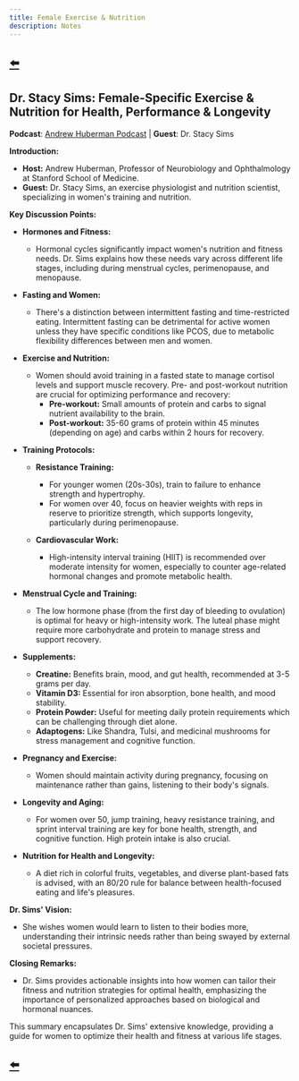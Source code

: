 ```yaml
---
title: Female Exercise & Nutrition
description: Notes
---
```


## [⬅️](/)

## Dr. Stacy Sims: Female-Specific Exercise & Nutrition for Health, Performance & Longevity

**Podcast**: [Andrew Huberman Podcast](https://www.hubermanlab.com/) | **Guest**: Dr. Stacy Sims

**Introduction:**

- **Host:** Andrew Huberman, Professor of Neurobiology and Ophthalmology at Stanford School of Medicine.
- **Guest:** Dr. Stacy Sims, an exercise physiologist and nutrition scientist, specializing in women's training and nutrition.

**Key Discussion Points:**

- **Hormones and Fitness:** 
  - Hormonal cycles significantly impact women's nutrition and fitness needs. Dr. Sims explains how these needs vary across different life stages, including during menstrual cycles, perimenopause, and menopause.

- **Fasting and Women:**
  - There's a distinction between intermittent fasting and time-restricted eating. Intermittent fasting can be detrimental for active women unless they have specific conditions like PCOS, due to metabolic flexibility differences between men and women.

- **Exercise and Nutrition:**
  - Women should avoid training in a fasted state to manage cortisol levels and support muscle recovery. Pre- and post-workout nutrition are crucial for optimizing performance and recovery:
    - **Pre-workout:** Small amounts of protein and carbs to signal nutrient availability to the brain.
    - **Post-workout:** 35-60 grams of protein within 45 minutes (depending on age) and carbs within 2 hours for recovery.

- **Training Protocols:**
  - **Resistance Training:** 
    - For younger women (20s-30s), train to failure to enhance strength and hypertrophy.
    - For women over 40, focus on heavier weights with reps in reserve to prioritize strength, which supports longevity, particularly during perimenopause.

  - **Cardiovascular Work:** 
    - High-intensity interval training (HIIT) is recommended over moderate intensity for women, especially to counter age-related hormonal changes and promote metabolic health. 

- **Menstrual Cycle and Training:**
  - The low hormone phase (from the first day of bleeding to ovulation) is optimal for heavy or high-intensity work. The luteal phase might require more carbohydrate and protein to manage stress and support recovery.

- **Supplements:**
  - **Creatine:** Benefits brain, mood, and gut health, recommended at 3-5 grams per day.
  - **Vitamin D3:** Essential for iron absorption, bone health, and mood stability.
  - **Protein Powder:** Useful for meeting daily protein requirements which can be challenging through diet alone.
  - **Adaptogens:** Like Shandra, Tulsi, and medicinal mushrooms for stress management and cognitive function.

- **Pregnancy and Exercise:**
  - Women should maintain activity during pregnancy, focusing on maintenance rather than gains, listening to their body's signals.

- **Longevity and Aging:**
  - For women over 50, jump training, heavy resistance training, and sprint interval training are key for bone health, strength, and cognitive function. High protein intake is also crucial.

- **Nutrition for Health and Longevity:**
  - A diet rich in colorful fruits, vegetables, and diverse plant-based fats is advised, with an 80/20 rule for balance between health-focused eating and life's pleasures.

**Dr. Sims' Vision:**

- She wishes women would learn to listen to their bodies more, understanding their intrinsic needs rather than being swayed by external societal pressures.

**Closing Remarks:**

- Dr. Sims provides actionable insights into how women can tailor their fitness and nutrition strategies for optimal health, emphasizing the importance of personalized approaches based on biological and hormonal nuances.

This summary encapsulates Dr. Sims' extensive knowledge, providing a guide for women to optimize their health and fitness at various life stages.

## [⬅️](/)